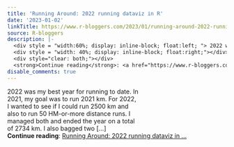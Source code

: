 ```yaml
---
title: 'Running Around: 2022 running dataviz in R'
date: '2023-01-02'
linkTitle: https://www.r-bloggers.com/2023/01/running-around-2022-running-dataviz-in-r/
source: R-bloggers
description: |-
  <div style = "width:60%; display: inline-block; float:left; "> 2022 was my best year for running to date. In 2021, my goal was to run 2021 km. For 2022, I wanted to see if I could run 2500 km and also to run 50 HM-or-more distance runs. I managed both and ended the year on a total of 2734 km. I also bagged two […]</div>
  <div style = "width: 40%; display: inline-block; float:right;"></div>
  <div style="clear: both;"></div>
  <strong>Continue reading</strong>: <a href="https://www.r-bloggers.com/2023/01/running-around-2022-running-dataviz-in-r/">Running Around: 2022 running dataviz in ...
disable_comments: true
---
```

<div style = "width:60%; display: inline-block; float:left; "> 2022 was my best year for running to date. In 2021, my goal was to run 2021 km. For 2022, I wanted to see if I could run 2500 km and also to run 50 HM-or-more distance runs. I managed both and ended the year on a total of 2734 km. I also bagged two […]</div>
<div style = "width: 40%; display: inline-block; float:right;"></div>
<div style="clear: both;"></div>
<strong>Continue reading</strong>: <a href="https://www.r-bloggers.com/2023/01/running-around-2022-running-dataviz-in-r/">Running Around: 2022 running dataviz in ...